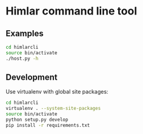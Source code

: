 # Himlar command line tool

## Examples

```bash
cd himlarcli
source bin/activate
./host.py -h
```

## Development

Use virtualenv with global site packages:

```bash
cd himlarcli
virtualenv . --system-site-packages
source bin/activate
python setup.py develop
pip install -r requirements.txt
```
